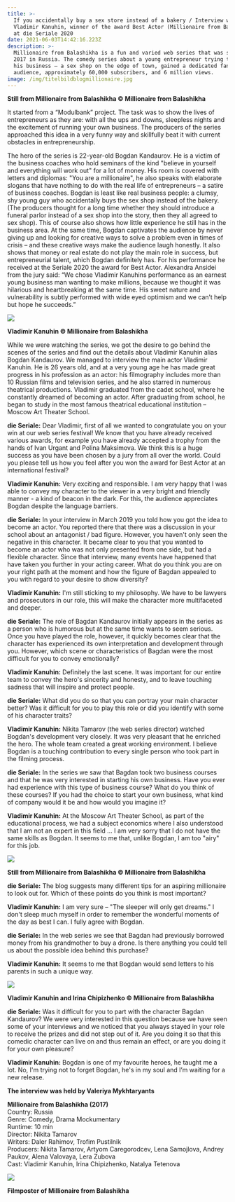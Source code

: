```yaml
---
title: >-
  If you accidentally buy a sex store instead of a bakery / Interview with
  Vladimir Kanuhin, winner of the award Best Actor (Millionaire from Balashikha)
  at die Seriale 2020
date: 2021-06-03T14:42:16.223Z
description: >-
  Millionaire from Balashikha is a fun and varied web series that was shot in
  2017 in Russia. The comedy series about a young entrepreneur trying to keep
  his business – a sex shop on the edge of town, gained a dedicated fan
  audience, approximately 60,000 subscribers, and 6 million views. 
image: /img/titelbildblogmillionaire.jpg
---
```

**Still from Millionaire from Balashikha © Millionaire from Balashikha**

It started from a “Modulbank” project. The task was to show the lives of entrepreneurs as they are: with all the ups and downs, sleepless nights and the excitement of running your own business. The producers of the series approached this idea in a very funny way and skillfully beat it with current obstacles in entrepreneurship.

The hero of the series is 22-year-old Bogdan Kandaurov. He is a victim of the business coaches who hold seminars of the kind "believe in yourself and everything will work out" for a lot of money. His room is covered with letters and diplomas: "You are a millionaire", he also speaks with elaborate slogans that have nothing to do with the real life of entrepreneurs – a satire of business coaches. Bogdan is least like real business people: a clumsy, shy young guy who accidentally buys the sex shop instead of the bakery. (The producers thought for a long time whether they should introduce a funeral parlor instead of a sex shop into the story, then they all agreed to sex shop). This of course also shows how little experience he still has in the business area. At the same time, Bogdan captivates the audience by never giving up and looking for creative ways to solve a problem even in times of crisis – and these creative ways make the audience laugh honestly. It also shows that money or real estate do not play the main role in success, but entrepreneurial talent, which Bogdan definitely has. For his performance he received at the Seriale 2020 the award for Best Actor. Alexandra Ansidei from the jury said: “We chose Vladimir Kanuhins performance as an earnest young business man wanting to make millions, because we thought it was hilarious and heartbreaking at the same time. His sweet nature and vulnerability is subtly performed with wide eyed optimism and we can’t help but hope he succeeds.”

![](/img/bild2blogmillionairevladimirkanuhin.jpg)

**Vladimir Kanuhin © Millionaire from Balashikha**

While we were watching the series, we got the desire to go behind the scenes of the series and find out the details about Vladimir Kanuhin alias Bogdan Kandaurov. We managed to interview the main actor Vladimir Kanuhin. He is 26 years old, and at a very young age he has made great progress in his profession as an actor: his filmography includes more than 10 Russian films and television series, and he also starred in numerous theatrical productions. Vladimir graduated from the cadet school, where he constantly dreamed of becoming an actor. After graduating from school, he began to study in the most famous theatrical educational institution – Moscow Art Theater School.

**die Seriale:** Dear Vladimir, first of all we wanted to congratulate you on your win at our web series festival! We know that you have already received various awards, for example you have already accepted a trophy from the hands of Ivan Urgant and Polina Maksimova. We think this is a huge success as you have been chosen by a jury from all over the world. Could you please tell us how you feel after you won the award for Best Actor at an international festival?

**Vladimir Kanuhin:** Very exciting and responsible. I am very happy that I was able to convey my character to the viewer in a very bright and friendly manner - a kind of beacon in the dark. For this, the audience appreciates Bogdan despite the language barriers.

**die Seriale:** In your interview in March 2019 you told how you got the idea to become an actor. You reported there that there was a discussion in your school about an antagonist / bad figure. However, you haven't only seen the negative in this character. It became clear to you that you wanted to become an actor who was not only presented from one side, but had a flexible character. Since that interview, many events have happened that have taken you further in your acting career. What do you think you are on your right path at the moment and how the figure of Bagdan appealed to you with regard to your desire to show diversity?

**Vladimir Kanuhin:** I'm still sticking to my philosophy. We have to be lawyers and prosecutors in our role, this will make the character more multifaceted and deeper.

**die Seriale:** The role of Bagdan Kandaurov initially appears in the series as a person who is humorous but at the same time wants to seem serious. Once you have played the role, however, it quickly becomes clear that the character has experienced its own interpretation and development through you. However, which scene or characteristics of Bagdan were the most difficult for you to convey emotionally?

**Vladimir Kanuhin:** Definitely the last scene. It was important for our entire team to convey the hero's sincerity and honesty, and to leave touching sadness that will inspire and protect people.

**die Seriale:** What did you do so that you can portray your main character better? Was it difficult for you to play this role or did you identify with some of his character traits?

**Vladimir Kanuhin:** Nikita Tamarov (the web series director) watched Bogdan's development very closely. It was very pleasant that he enriched the hero. The whole team created a great working environment. I believe Bogdan is a touching contribution to every single person who took part in the filming process.

**die Seriale:** In the series we saw that Bagdan took two business courses and that he was very interested in starting his own business. Have you ever had experience with this type of business course? What do you think of these courses? If you had the choice to start your own business, what kind of company would it be and how would you imagine it?

**Vladimir Kanuhin:** At the Moscow Art Theater School, as part of the educational process, we had a subject economics where I also understood that I am not an expert in this field ... I am very sorry that I do not have the same skills as Bogdan. It seems to me that, unlike Bogdan, I am too "airy" for this job.

![](/img/bild3blogmillionairestill.jpg)

**Still from Millionaire from Balashikha © Millionaire from Balashikha**

**die Seriale:** The blog suggests many different tips for an aspiring millionaire to look out for. Which of these points do you think is most important?

**Vladimir Kanuhin:** I am very sure – "The sleeper will only get dreams." I don't sleep much myself in order to remember the wonderful moments of the day as best I can. I fully agree with Bogdan.

**die Seriale:** In the web series we see that Bagdan had previously borrowed money from his grandmother to buy a drone. Is there anything you could tell us about the possible idea behind this purchase?

**Vladimir Kanuhin:** It seems to me that Bogdan would send letters to his parents in such a unique way.

![](/img/bild4blogmillionairestvladimirkanuhinandirinachipizhenko.jpg)

**Vladimir Kanuhin and Irina Chipizhenko © Millionaire from Balashikha**

**die Seriale:** Was it difficult for you to part with the character Bagdan Kandaurov? We were very interested in this question because we have seen some of your interviews and we noticed that you always stayed in your role to receive the prizes and did not step out of it. Are you doing it so that this comedic character can live on and thus remain an effect, or are you doing it for your own pleasure?

**Vladimir Kanuhin:** Bogdan is one of my favourite heroes, he taught me a lot. No, I'm trying not to forget Bogdan, he's in my soul and I’m waiting for a new release.

**The interview was held by Valeriya Mykhtaryants**

**Millionaire from Balashikha (2017)**\
Country: Russia\
Genre: Comedy, Drama Mockumentary\
Runtime: 10 min\
Director: Nikita Tamarov\
Writers: Daler Rahimov, Trofim Pustilnik\
Producers: Nikita Tamarov, Artyom Caregorodcev, Lena Samojlova, Andrey Paukov, Alena Valovaya, Lera Zubova\
Cast: Vladimir Kanuhin, Irina Chipizhenko, Natalya Tetenova

![](/img/bild5blogmillionaireposter.jpg)

**Filmposter of Millionaire from Balashikha**

